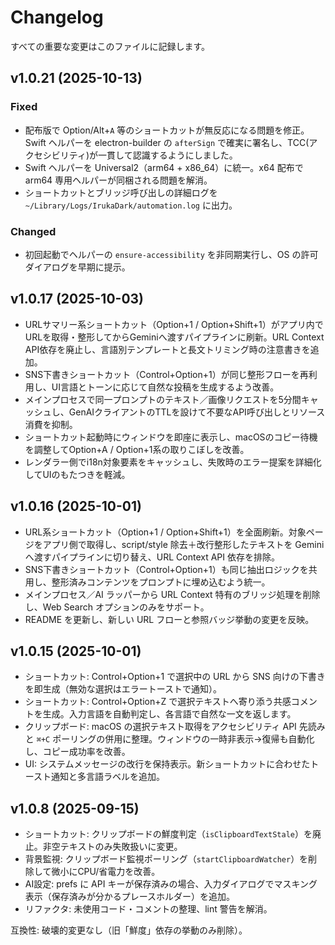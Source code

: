 # Changelog

すべての重要な変更はこのファイルに記録します。

## v1.0.21 (2025-10-13)

### Fixed

- 配布版で Option/Alt+`A` 等のショートカットが無反応になる問題を修正。Swift ヘルパーを electron-builder の `afterSign` で確実に署名し、TCC(アクセシビリティ)が一貫して認識するようにしました。
- Swift ヘルパーを Universal2（arm64 + x86_64）に統一。x64 配布で arm64 専用ヘルパーが同梱される問題を解消。
- ショートカットとブリッジ呼び出しの詳細ログを `~/Library/Logs/IrukaDark/automation.log` に出力。

### Changed

- 初回起動でヘルパーの `ensure-accessibility` を非同期実行し、OS の許可ダイアログを早期に提示。

## v1.0.17 (2025-10-03)

- URLサマリー系ショートカット（Option+1 / Option+Shift+1）がアプリ内でURLを取得・整形してからGeminiへ渡すパイプラインに刷新。URL Context API依存を廃止し、言語別テンプレートと長文トリミング時の注意書きを追加。
- SNS下書きショートカット（Control+Option+1）が同じ整形フローを再利用し、UI言語とトーンに応じて自然な投稿を生成するよう改善。
- メインプロセスで同一プロンプトのテキスト／画像リクエストを5分間キャッシュし、GenAIクライアントのTTLを設けて不要なAPI呼び出しとリソース消費を抑制。
- ショートカット起動時にウィンドウを即座に表示し、macOSのコピー待機を調整してOption+A / Option+1系の取りこぼしを改善。
- レンダラー側でi18n対象要素をキャッシュし、失敗時のエラー提案を詳細化してUIのもたつきを軽減。

## v1.0.16 (2025-10-01)

- URL系ショートカット（Option+1 / Option+Shift+1）を全面刷新。対象ページをアプリ側で取得し、script/style 除去＋改行整形したテキストを Gemini へ渡すパイプラインに切り替え、URL Context API 依存を排除。
- SNS下書きショートカット（Control+Option+1）も同じ抽出ロジックを共用し、整形済みコンテンツをプロンプトに埋め込むよう統一。
- メインプロセス／AI ラッパーから URL Context 特有のブリッジ処理を削除し、Web Search オプションのみをサポート。
- README を更新し、新しい URL フローと参照バッジ挙動の変更を反映。

## v1.0.15 (2025-10-01)

- ショートカット: Control+Option+1 で選択中の URL から SNS 向けの下書きを即生成（無効な選択はエラートーストで通知）。
- ショートカット: Control+Option+Z で選択テキストへ寄り添う共感コメントを生成。入力言語を自動判定し、各言語で自然な一文を返します。
- クリップボード: macOS の選択テキスト取得をアクセシビリティ API 先読みと `⌘+C` ポーリングの併用に整理。ウィンドウの一時非表示→復帰も自動化し、コピー成功率を改善。
- UI: システムメッセージの改行を保持表示。新ショートカットに合わせたトースト通知と多言語ラベルを追加。

## v1.0.8 (2025-09-15)

- ショートカット: クリップボードの鮮度判定（`isClipboardTextStale`）を廃止。非空テキストのみ失敗扱いに変更。
- 背景監視: クリップボード監視ポーリング（`startClipboardWatcher`）を削除して微小にCPU/省電力を改善。
- AI設定: prefs に API キーが保存済みの場合、入力ダイアログでマスキング表示（保存済みが分かるプレースホルダー）を追加。
- リファクタ: 未使用コード・コメントの整理、lint 警告を解消。

互換性: 破壊的変更なし（旧「鮮度」依存の挙動のみ削除）。
